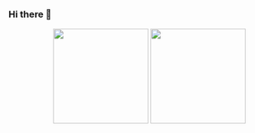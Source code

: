 ### Hi there 👋

<!--
**rand0md00r/rand0md00r** is a ✨ _special_ ✨ repository because its `README.md` (this file) appears on your GitHub profile.

Here are some ideas to get you started:

- 🔭 I’m currently working on ...
- 🌱 I’m currently learning ...
- 👯 I’m looking to collaborate on ...
- 🤔 I’m looking for help with ...
- 💬 Ask me about ...
- 📫 How to reach me: ...
- 😄 Pronouns: ...
- ⚡ Fun fact: ...
-->
<div align="center">
<span>  </span>
<img height="170px" src="https://github-readme-stats.vercel.app/api?username=rand0md00r" /><span>  </span><img height="170px" src="https://github-readme-stats.vercel.app/api/top-langs/?username=rand0md00r&layout=compact&langs_count=8" />
<span>  </span>
</div>

